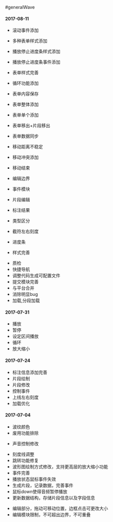 #generalWave

#### 2017-08-11
+ 滚动事件添加
+ 多种表单样式添加
+ 播放停止进度条样式添加
+ 播放停止进度条事件添加
+ 表单样式完善
+ 循环功能添加
+ 表单内容保存

+ 表单整体添加
+ 表单单个添加
+ 表单移出+片段移出
+ 表单数据同步

+ 移动距离不稳定
+ 移动冲突添加
+ 移动结束
+ 编辑边界

+ 事件模块
+ 片段编辑
+ 标注结果
+ 类型区分
+ 截符左右刻度
+ 进度条
+ 样式完善
- 质检
- 快捷导航
- 调整代码生成可配置文件
- 提交模块完善
- 与平台合并
- 消除明显bug
- 加载,分段加载

#### 2017-07-31
+ 播放
+ 暂停
+ 设定区间播放
+ 循环
+ 放大缩小

#### 2017-07-24
- 标注信息添加完善
- 片段绘制
- 片段修改
- 控制事件
- 上线左右刻度
- 加载优化

#### 2017-07-04
+ 波纹颜色
+ 废用功能排除
- 声音控制修改
+ 刻度线调整
+ 跳转功能修复
+ 波形图绘制方式修改，支持更高层的放大缩小功能
+ 事件完善
+ 播放状态鼠标事件失效
+ 生成片段，记录数据，完善事件
+ 鼠标down使得音频暂停播放
+ 更新数据结构，存储片段信息以及字段信息
- 编辑部分，拖动可移动位置，边框点击可更改大小
- 编辑模块限制，不可超出边界，不可重叠

